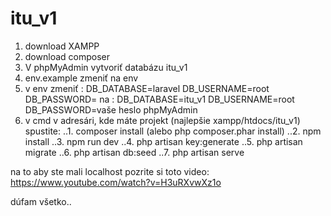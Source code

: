 # itu_v1

1. download XAMPP
2. download composer
3. V phpMyAdmin vytvoriť databázu itu_v1
4. env.example zmeniť na env
5. v env zmeniť :
  DB_DATABASE=laravel
  DB_USERNAME=root
  DB_PASSWORD=
  na :
  DB_DATABASE=itu_v1
  DB_USERNAME=root
  DB_PASSWORD=vaše heslo phpMyAdmin
6. v cmd v adresári, kde máte projekt (najlepšie xampp/htdocs/itu_v1) spustite:
  ..1. composer install (alebo php composer.phar install)
  ..2. npm install
  ..3. npm run dev
  ..4. php artisan key:generate
  ..5. php artisan migrate
  ..6. php artisan db:seed
  ..7. php artisan serve

na to aby ste mali localhost pozrite si toto video:
https://www.youtube.com/watch?v=H3uRXvwXz1o

dúfam všetko..
